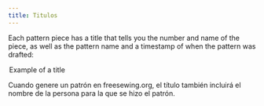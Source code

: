 ```yaml
---
title: Titulos
---
```


Each pattern piece has a title that tells you the number and name of the piece, as well as the pattern name and a timestamp of when the pattern was drafted:

<Legend part="title">

Example of a title

</Legend>

<Note>

Cuando genere un patrón en freesewing.org, el título también incluirá el nombre de la persona para la que se hizo el patrón.

</Note>
